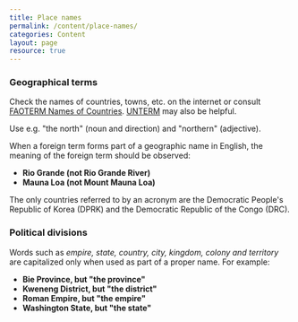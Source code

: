```yaml
---
title: Place names
permalink: /content/place-names/
categories: Content
layout: page
resource: true
---
```


### Geographical terms

Check the names of countries, towns, etc. on the internet or consult [FAOTERM Names of Countries](http://termportal.fao.org/faonocs/appl/). [UNTERM](http://untermportal.un.org/) may also be helpful.

Use e.g. "the north" (noun and direction) and "northern" (adjective).

When a foreign term forms part of a geographic name in English, the meaning of the foreign term should be observed:

* **Rio Grande (not Rio Grande River)**
* **Mauna Loa (not Mount Mauna Loa)**

The only countries referred to by an acronym are the Democratic People's Republic of Korea (DPRK) and the Democratic Republic of the Congo (DRC).

### Political divisions

Words such as *empire, state, country, city, kingdom, colony and territory* are capitalized only when used as part of a proper name. For example:

* **Bie Province, but "the province"**
* **Kweneng District, but "the district"**
* **Roman Empire, but "the empire"**
* **Washington State, but "the state"**